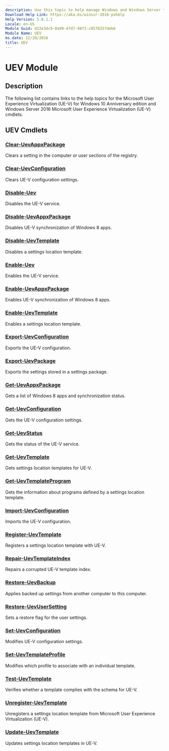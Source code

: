 ```yaml
---
description: Use this topic to help manage Windows and Windows Server technologies with Windows PowerShell.
Download Help Link: https://aka.ms/winsvr-2016-pshelp
Help Version: 5.0.1.1
Locale: en-US
Module Guid: d22e34c9-0a99-47d7-98f3-c0570257deb6
Module Name: UEV
ms.date: 12/20/2016
title: UEV
---
```


# UEV Module
## Description
The following list contains links to the help topics for the Microsoft User Experience Virtualization (UE-V) for Windows 10 Anniversary edition and Windows Server 2016 Microsoft User Experience Virtualization (UE-V) cmdlets.

## UEV Cmdlets
### [Clear-UevAppxPackage](./Clear-UevAppxPackage.md)
Clears a setting in the computer or user sections of the registry.

### [Clear-UevConfiguration](./Clear-UevConfiguration.md)
Clears UE-V configuration settings.

### [Disable-Uev](./Disable-Uev.md)
Disables the UE-V service.

### [Disable-UevAppxPackage](./Disable-UevAppxPackage.md)
Disables UE-V synchronization of Windows 8 apps.

### [Disable-UevTemplate](./Disable-UevTemplate.md)
Disables a settings location template.

### [Enable-Uev](./Enable-Uev.md)
Enables the UE-V service.

### [Enable-UevAppxPackage](./Enable-UevAppxPackage.md)
Enables UE-V synchronization of Windows 8 apps.

### [Enable-UevTemplate](./Enable-UevTemplate.md)
Enables a settings location template.

### [Export-UevConfiguration](./Export-UevConfiguration.md)
Exports the UE-V configuration.

### [Export-UevPackage](./Export-UevPackage.md)
Exports the settings stored in a settings package.

### [Get-UevAppxPackage](./Get-UevAppxPackage.md)
Gets a list of Windows 8 apps and synchronization status.

### [Get-UevConfiguration](./Get-UevConfiguration.md)
Gets the UE-V configuration settings.

### [Get-UevStatus](./Get-UevStatus.md)
Gets the status of the UE-V service.

### [Get-UevTemplate](./Get-UevTemplate.md)
Gets settings location templates for UE-V.

### [Get-UevTemplateProgram](./Get-UevTemplateProgram.md)
Gets the information about programs defined by a settings location template.

### [Import-UevConfiguration](./Import-UevConfiguration.md)
Imports the UE-V configuration.

### [Register-UevTemplate](./Register-UevTemplate.md)
Registers a settings location template with UE-V.

### [Repair-UevTemplateIndex](./Repair-UevTemplateIndex.md)
Repairs a corrupted UE-V template index.

### [Restore-UevBackup](./Restore-UevBackup.md)
Applies backed up settings from another computer to this computer.

### [Restore-UevUserSetting](./Restore-UevUserSetting.md)
Sets a restore flag for the user settings.

### [Set-UevConfiguration](./Set-UevConfiguration.md)
Modifies UE-V configuration settings.

### [Set-UevTemplateProfile](./Set-UevTemplateProfile.md)
Modifies which profile to associate with an individual template.

### [Test-UevTemplate](./Test-UevTemplate.md)
Verifies whether a template complies with the schema for UE-V.

### [Unregister-UevTemplate](./Unregister-UevTemplate.md)
Unregisters a settings location template from Microsoft User Experience Virtualization (UE-V).

### [Update-UevTemplate](./Update-UevTemplate.md)
Updates settings location templates in UE-V.


